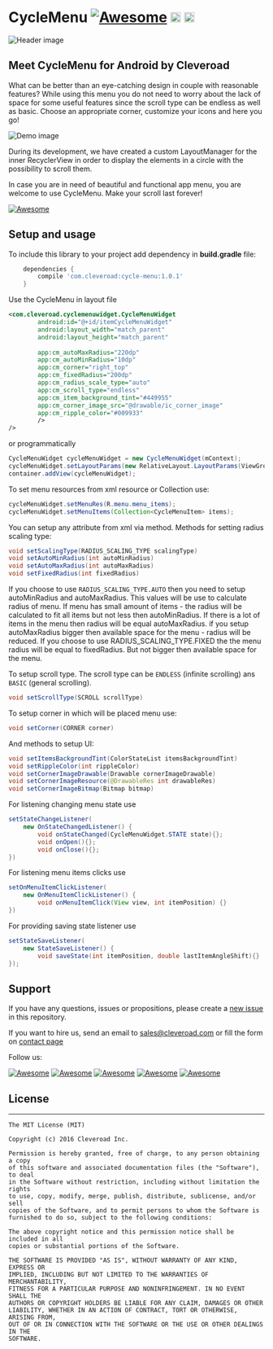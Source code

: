 # CycleMenu [![Awesome](https://cdn.rawgit.com/sindresorhus/awesome/d7305f38d29fed78fa85652e3a63e154dd8e8829/media/badge.svg)](https://github.com/sindresorhus/awesome) <img src="https://www.cleveroad.com/public/comercial/label-android.svg" height="20"> <a href="https://www.cleveroad.com/?utm_source=github&utm_medium=label&utm_campaign=contacts"><img src="https://www.cleveroad.com/public/comercial/label-cleveroad.svg" height="20"></a>
![Header image](/images/header.jpg)

## Meet CycleMenu for Android by Cleveroad

What can be better than an eye-catching design in couple with reasonable features? While using this menu you do not need to worry about the lack of space for some useful features since the scroll type can be endless as well as basic. Choose an appropriate corner, customize your icons and here you go!

![Demo image](/images/demo.gif)


During its development, we have created a custom LayoutManager for the inner RecyclerView in order to display the elements in a circle with the possibility to scroll them.  

In case you are in need of beautiful and functional app menu, you are welcome to use CycleMenu. Make your scroll last forever!
 
[![Awesome](/images/logo-footer.png)](https://www.cleveroad.com/?utm_source=github&utm_medium=label&utm_campaign=contacts)

## Setup and usage
To include this library to your project add dependency in **build.gradle** file:
```groovy
    dependencies {
        compile 'com.cleveroad:cycle-menu:1.0.1'
    }
```

Use the CycleMenu in layout file
```XML
<com.cleveroad.cyclemenuwidget.CycleMenuWidget
        android:id="@+id/itemCycleMenuWidget"
        android:layout_width="match_parent"
        android:layout_height="match_parent"
        
        app:cm_autoMaxRadius="220dp"
        app:cm_autoMinRadius="10dp"
        app:cm_corner="right_top"
        app:cm_fixedRadius="200dp"
        app:cm_radius_scale_type="auto"
        app:cm_scroll_type="endless"
        app:cm_item_background_tint="#449955"
        app:cm_corner_image_src="@drawable/ic_corner_image"
        app:cm_ripple_color="#009933"
        />
/>
```
or programmatically
```JAVA
CycleMenuWidget cycleMenuWidget = new CycleMenuWidget(mContext);
cycleMenuWidget.setLayoutParams(new RelativeLayout.LayoutParams(ViewGroup.LayoutParams.WRAP_CONTENT, ViewGroup.LayoutParams.WRAP_CONTENT));           
container.addView(cycleMenuWidget);
```
To set menu resources from xml resource or Collection use:
```JAVA
cycleMenuWidget.setMenuRes(R.menu.menu_items);
cycleMenuWidget.setMenuItems(Collection<CycleMenuItem> items);
```

You can setup any attribute from xml via method.
Methods for setting radius scaling type:
```JAVA
void setScalingType(RADIUS_SCALING_TYPE scalingType)
void setAutoMinRadius(int autoMinRadius)
void setAutoMaxRadius(int autoMaxRadius)
void setFixedRadius(int fixedRadius)

```
If you choose to use `RADIUS_SCALING_TYPE.AUTO` then you need to setup autoMinRadius and autoMaxRadius. This values will be use to calculate radius of menu. 
If menu has small amount of items - the radius will be calculated to fit all items but not less then autoMinRadius. If there is a lot of items in the menu then radius will be equal autoMaxRadius. 
if you setup autoMaxRadius bigger then available space for the menu - radius will be reduced.
If you choose to use RADIUS_SCALING_TYPE.FIXED the the menu radius will be equal to fixedRadius. But not bigger then available space for the menu.
  
To setup scroll type. The scroll type can be `ENDLESS` (infinite scrolling) ans `BASIC` (general scrolling). 
```JAVA
void setScrollType(SCROLL scrollType)
```

To setup corner in which will be placed menu use:
```JAVA
void setCorner(CORNER corner)
```
And methods to setup UI:
```JAVA
void setItemsBackgroundTint(ColorStateList itemsBackgroundTint)
void setRippleColor(int rippleColor)
void setCornerImageDrawable(Drawable cornerImageDrawable)
void setCornerImageResource(@DrawableRes int drawableRes)
void setCornerImageBitmap(Bitmap bitmap)
```

For listening changing menu state use
```JAVA
setStateChangeListener( 
    new OnStateChangedListener() {                                 
        void onStateChanged(CycleMenuWidget.STATE state){};                                 
        void onOpen(){};                                 
        void onClose(){};                                 
})
```
For listening menu items clicks use
```JAVA
setOnMenuItemClickListener( 
    new OnMenuItemClickListener() {
        void onMenuItemClick(View view, int itemPosition) {}
})                              
```

For providing saving state listener use
```JAVA
setStateSaveListener( 
    new StateSaveListener() {
        void saveState(int itemPosition, double lastItemAngleShift){}
});
```

## Support

If you have any questions, issues or propositions, please create a <a href="../../issues/new">new issue</a> in this repository.

If you want to hire us, send an email to sales@cleveroad.com or fill the form on <a href="https://www.cleveroad.com/contact">contact page</a>

Follow us:

[![Awesome](/images/social/facebook.png)](https://www.facebook.com/cleveroadinc/)   [![Awesome](/images/social/twitter.png)](https://twitter.com/cleveroadinc)   [![Awesome](/images/social/google.png)](https://plus.google.com/+CleveroadInc)   [![Awesome](/images/social/linkedin.png)](https://www.linkedin.com/company/cleveroad-inc-)   [![Awesome](/images/social/youtube.png)](https://www.youtube.com/channel/UCFNHnq1sEtLiy0YCRHG2Vaw)
<br/>


## License
* * *
    The MIT License (MIT)

    Copyright (c) 2016 Cleveroad Inc.

    Permission is hereby granted, free of charge, to any person obtaining a copy
    of this software and associated documentation files (the "Software"), to deal
    in the Software without restriction, including without limitation the rights
    to use, copy, modify, merge, publish, distribute, sublicense, and/or sell
    copies of the Software, and to permit persons to whom the Software is
    furnished to do so, subject to the following conditions:

    The above copyright notice and this permission notice shall be included in all
    copies or substantial portions of the Software.

    THE SOFTWARE IS PROVIDED "AS IS", WITHOUT WARRANTY OF ANY KIND, EXPRESS OR
    IMPLIED, INCLUDING BUT NOT LIMITED TO THE WARRANTIES OF MERCHANTABILITY,
    FITNESS FOR A PARTICULAR PURPOSE AND NONINFRINGEMENT. IN NO EVENT SHALL THE
    AUTHORS OR COPYRIGHT HOLDERS BE LIABLE FOR ANY CLAIM, DAMAGES OR OTHER
    LIABILITY, WHETHER IN AN ACTION OF CONTRACT, TORT OR OTHERWISE, ARISING FROM,
    OUT OF OR IN CONNECTION WITH THE SOFTWARE OR THE USE OR OTHER DEALINGS IN THE
    SOFTWARE.
